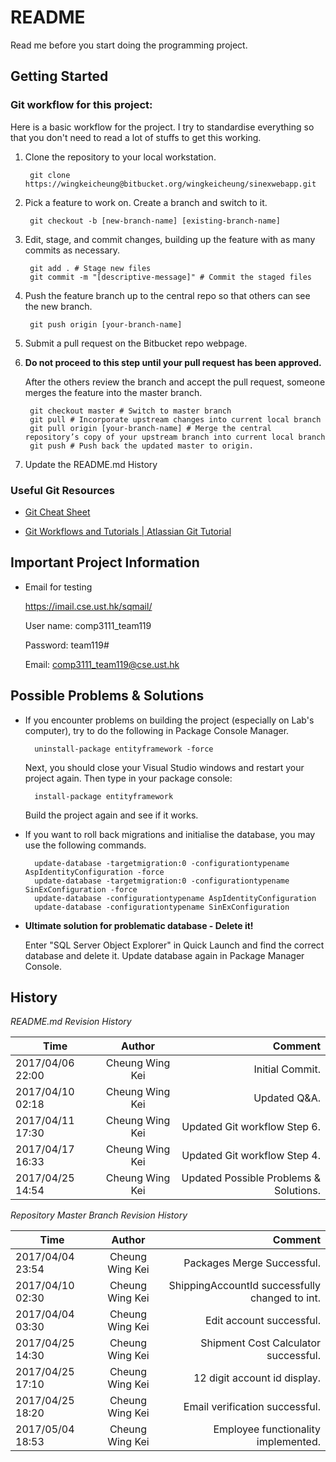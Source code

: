 # README #

Read me before you start doing the programming project.

## Getting Started ##

### Git workflow for this project: ###

Here is a basic workflow for the project. I try to standardise everything so that you don't need to read a lot of stuffs to get this working.

1. Clone the repository to your local workstation.

        git clone https://wingkeicheung@bitbucket.org/wingkeicheung/sinexwebapp.git

2. Pick a feature to work on. Create a branch and switch to it.
      
        git checkout -b [new-branch-name] [existing-branch-name]


3. Edit, stage, and commit changes, building up the feature with as many commits as necessary.

        git add . # Stage new files
        git commit -m "[descriptive-message]" # Commit the staged files

4. Push the feature branch up to the central repo so that others can see the new branch.

        git push origin [your-branch-name]

5. Submit a pull request on the Bitbucket repo webpage.

6. __Do not proceed to this step until your pull request has been approved.__

    After the others review the branch and accept the pull request, someone merges the feature into the master branch.

        git checkout master # Switch to master branch
        git pull # Incorporate upstream changes into current local branch
        git pull origin [your-branch-name] # Merge the central repository’s copy of your upstream branch into current local branch
        git push # Push back the updated master to origin.

7. Update the README.md History

### Useful Git Resources ###

* [Git Cheat Sheet](https://services.github.com/on-demand/downloads/github-git-cheat-sheet.pdf)

* [Git Workflows and Tutorials | Atlassian Git Tutorial](https://www.atlassian.com/git/tutorials/comparing-workflows)


## Important Project Information ##

* Email for testing

    https://imail.cse.ust.hk/sqmail/

    User name: comp3111_team119

    Password: team119#

    Email: comp3111_team119@cse.ust.hk


## Possible Problems & Solutions ##

* If you encounter problems on building the project (especially on Lab's computer), try to do the following in Package Console Manager.

        uninstall-package entityframework -force
   Next, you should close your Visual Studio windows and restart your project again. Then type in your package console:
   
        install-package entityframework
   Build the project again and see if it works.

* If you want to roll back migrations and initialise the database, you may use the following commands.

        update-database -targetmigration:0 -configurationtypename AspIdentityConfiguration -force
        update-database -targetmigration:0 -configurationtypename SinExConfiguration -force
        update-database -configurationtypename AspIdentityConfiguration
        update-database -configurationtypename SinExConfiguration

* __Ultimate solution for problematic database - Delete it!__

    Enter "SQL Server Object Explorer" in Quick Launch and find the correct database and delete it. Update database again in Package Manager Console.


## History ##

*README.md Revision History*

   | Time               | Author           | Comment                                  |
   | ------------------ |:----------------:| ----------------------------------------:|
   | 2017/04/06 22:00   | Cheung Wing Kei  | Initial Commit.                          |  
   | 2017/04/10 02:18   | Cheung Wing Kei  | Updated Q&A.                             |  
   | 2017/04/11 17:30   | Cheung Wing Kei  | Updated Git workflow Step 6.             | 
   | 2017/04/17 16:33   | Cheung Wing Kei  | Updated Git workflow Step 4.             |  
   | 2017/04/25 14:54   | Cheung Wing Kei  | Updated Possible Problems & Solutions.   |  


*Repository Master Branch Revision History*

   | Time               | Author           | Comment                                          |
   | ------------------ |:----------------:| ------------------------------------------------:|
   | 2017/04/04 23:54   | Cheung Wing Kei  | Packages Merge Successful.                       |
   | 2017/04/10 02:30   | Cheung Wing Kei  | ShippingAccountId successfully changed to int.   |
   | 2017/04/04 03:30   | Cheung Wing Kei  | Edit account successful.                         |
   | 2017/04/25 14:30   | Cheung Wing Kei  | Shipment Cost Calculator successful.                         |
   | 2017/04/25 17:10   | Cheung Wing Kei  | 12 digit account id display.                   |
   | 2017/04/25 18:20   | Cheung Wing Kei  | Email verification successful.                         |
   | 2017/05/04 18:53   | Cheung Wing Kei  | Employee functionality implemented.                         |